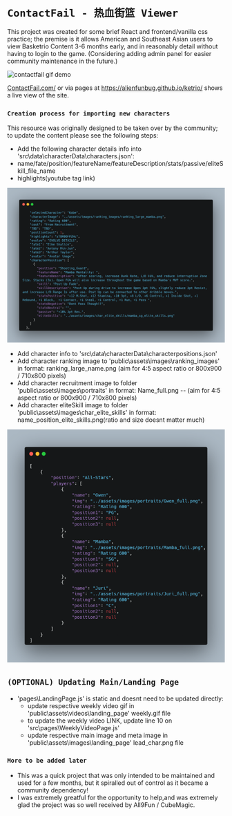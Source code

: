 # `ContactFail - 热血街篮 Viewer`
This project was created for some brief React and frontend/vanilla css practice; the premise is it allows American and Southeast Asian users to view Basketrio Content 3-6 months early, and in reasonably detail without having to login to the game.
(Considering adding admin panel for easier community maintenance in the future.)


![contactfail gif demo ](contactfail.gif)

<a href="https://contactfail.como">ContactFail.com/</a> or via pages at <a href="https://alienfunbug.github.io/ketrio">https://alienfunbug.github.io/ketrio/</a> shows a live view of the site.

### `Creation process for importing new characters`
This resource was originally designed to be taken over by the community; to update the content please see the following steps:

- Add the following character details info into 'src\data\characterData\characters.json':
- name/fate/position/featureName/featureDescription/stats/passive/eliteSkill_file_name
- highlights(youtube tag link)

![JSON char example1](json_demo1.png)
    
- Add character info to 'src\data\characterData\characterpositions.json'
- Add character ranking image to 'public\assets\images\ranking_images' in format: ranking_large_name.png (aim for 4:5 aspect ratio or 800x900 / 710x800 pixels)
- Add character recruitment image to folder 'public\assets\images\portraits' in format: Name_full.png -- (aim for 4:5 aspect ratio or 800x900 / 710x800 pixels)
- Add character eliteSkill image to  folder 'public\assets\images\char_elite_skills' in format: name_position_elite_skills.png(ratio and size doesnt matter much)

![JSON char example2](json_demo2.png)

## `(OPTIONAL) Updating Main/Landing Page`

- 'pages\LandingPage.js' is static and doesnt need to be updated directly:
    - update respective weekly video gif in 'public\assets\videos\landing_page' weekly.gif file 
    - to update the weekly video LINK, update line 10 on 'src\pages\WeeklyVideoPage.js'
    - update respective main image and meta image in 'public\assets\images\landing_page' lead_char.png file 
    
### `More to be added later`

- This was a quick project that was only intended to be maintained and used for a few months, but it spiralled out of control as it became a community dependency! 
- I was extremely greatful for the opportunity to help,and was extremely glad the project was so well received by All9Fun / CubeMagic.
